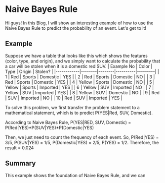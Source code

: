
# Naive Bayes Rule

Hi guys! In this Blog, I will show an interesting example of how to use the Naive Bayes Rule to predict the probability of an event. Let's get to it!

## Example
Suppose we have a table that looks like this which shows the features (color, type, and origin), and we simply want to calculate the probability that a car will be stolen when it is a domestic red SUV. 
| Example No | Color  | Type   | Origin   | Stolen? |
|------------|--------|--------|----------|---------|
| 1          | Red    | Sports | Domestic | YES     |
| 2          | Red    | Sports | Domestic | NO      |
| 3          | Red    | Sports | Domestic | YES     |
| 4          | Yellow | Sports | Domestic | NO      |
| 5          | Yellow | Sports | Imported | YES     |
| 6          | Yellow | SUV    | Imported | NO      |
| 7          | Yellow | SUV    | Imported | YES     |
| 8          | Yellow | SUV    | Domestic | NO      |
| 9          | Red    | SUV    | Imported | NO      |
| 10         | Red    | SUV    | Imported | YES     |

To solve this problem, we first transfer the problem statement to a mathematical statement, which is to predict P(YES|Red, SUV, Domestic).

According to Naive Bayes Rule, P(YES|RED, SUV, Domestic) = P(Red|YES)*P(SUV|YES)*P(Domestic|YES)

Then, we just need to count the frequency of each event. So, P(Red|YES) = 3/5, P(SUV|YES) = 1/5, P(Domestic|YES) = 2/5, P(YES) = 1/2.
Therefore, the result = 0.024

## Summary
This example shows the foundation of Naive Bayes Rule, and we can 
